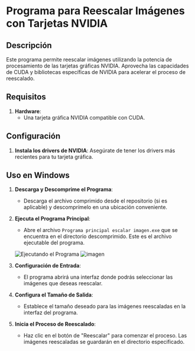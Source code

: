 # Programa para Reescalar Imágenes con Tarjetas NVIDIA

## Descripción

Este programa permite reescalar imágenes utilizando la potencia de procesamiento de las tarjetas gráficas NVIDIA. Aprovecha las capacidades de CUDA y bibliotecas específicas de NVIDIA para acelerar el proceso de reescalado.

## Requisitos

1. **Hardware**:
   - Una tarjeta gráfica NVIDIA compatible con CUDA.


## Configuración

1. **Instala los drivers de NVIDIA**: Asegúrate de tener los drivers más recientes para tu tarjeta gráfica.


## Uso en Windows

1. **Descarga y Descomprime el Programa**:
   - Descarga el archivo comprimido desde el repositorio (si es aplicable) y descomprímelo en una ubicación conveniente.

2. **Ejecuta el Programa Principal**:
   - Abre el archivo `Programa principal escalar imagen.exe` que se encuentra en el directorio descomprimido. Este es el archivo ejecutable del programa.

   ![Ejecutando el Programa]([images/execute_program.png](https://prnt.sc/LUu2YDLiO88X)) <!-- Puedes reemplazar con una imagen si lo deseas -->
   ![imagen](https://github.com/user-attachments/assets/d6874320-0d66-45a5-ab73-1287318bd09b)

4. **Configuración de Entrada**:
   - El programa abrirá una interfaz donde podrás seleccionar las imágenes que deseas reescalar.

5. **Configura el Tamaño de Salida**:
   - Establece el tamaño deseado para las imágenes reescaladas en la interfaz del programa.

6. **Inicia el Proceso de Reescalado**:
   - Haz clic en el botón de "Reescalar" para comenzar el proceso. Las imágenes reescaladas se guardarán en el directorio especificado.

